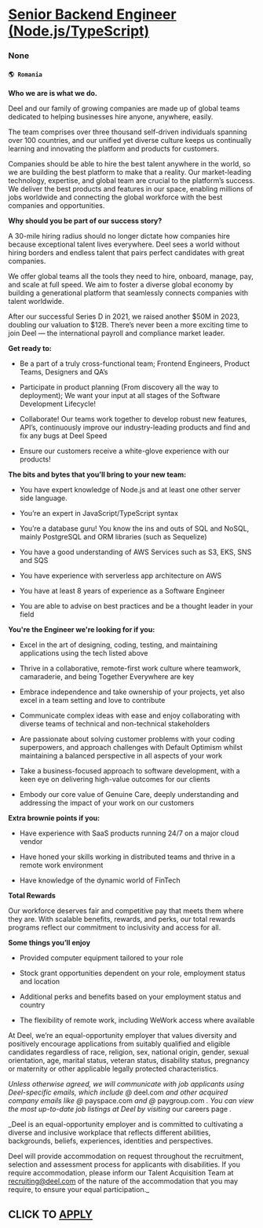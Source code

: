 # [Senior Backend Engineer (Node.js/TypeScript)](https://www.remotewlb.com/apply/senior-backend-engineer-node-js-typescript-120857)  
### None  
#### `🌎 Romania`  

**Who we are is what we do.**

Deel and our family of growing companies are made up of global teams dedicated to helping businesses hire anyone, anywhere, easily.

The team comprises over three thousand self-driven individuals spanning over 100 countries, and our unified yet diverse culture keeps us continually learning and innovating the platform and products for customers.

Companies should be able to hire the best talent anywhere in the world, so we are building the best platform to make that a reality. Our market-leading technology, expertise, and global team are crucial to the platform’s success. We deliver the best products and features in our space, enabling millions of jobs worldwide and connecting the global workforce with the best companies and opportunities.

 **Why should you be part of our success story?**

A 30-mile hiring radius should no longer dictate how companies hire because exceptional talent lives everywhere. Deel sees a world without hiring borders and endless talent that pairs perfect candidates with great companies.

We offer global teams all the tools they need to hire, onboard, manage, pay, and scale at full speed. We aim to foster a diverse global economy by building a generational platform that seamlessly connects companies with talent worldwide.

After our successful Series D in 2021, we raised another $50M in 2023, doubling our valuation to $12B. There’s never been a more exciting time to join Deel — the international payroll and compliance market leader.

 **Get ready to:**

  * Be a part of a truly cross-functional team; Frontend Engineers, Product Teams, Designers and QA’s

  * Participate in product planning (From discovery all the way to deployment); We want your input at all stages of the Software Development Lifecycle!

  * Collaborate! Our teams work together to develop robust new features, API’s, continuously improve our industry-leading products and find and fix any bugs at Deel Speed

  * Ensure our customers receive a white-glove experience with our products!

 **The bits and bytes that you’ll bring to your new team:**

  * You have expert knowledge of Node.js and at least one other server side language.

  * You’re an expert in JavaScript/TypeScript syntax

  * You’re a database guru! You know the ins and outs of SQL and NoSQL, mainly PostgreSQL and ORM libraries (such as Sequelize)

  * You have a good understanding of AWS Services such as S3, EKS, SNS and SQS

  * You have experience with serverless app architecture on AWS

  * You have at least 8 years of experience as a Software Engineer

  * You are able to advise on best practices and be a thought leader in your field

 **You're the Engineer we're looking for if you:**

  * Excel in the art of designing, coding, testing, and maintaining applications using the tech listed above

  * Thrive in a collaborative, remote-first work culture where teamwork, camaraderie, and being Together Everywhere are key

  * Embrace independence and take ownership of your projects, yet also excel in a team setting and love to contribute

  * Communicate complex ideas with ease and enjoy collaborating with diverse teams of technical and non-technical stakeholders

  * Are passionate about solving customer problems with your coding superpowers, and approach challenges with Default Optimism whilst maintaining a balanced perspective in all aspects of your work

  * Take a business-focused approach to software development, with a keen eye on delivering high-value outcomes for our clients

  * Embody our core value of Genuine Care, deeply understanding and addressing the impact of your work on our customers  

 **Extra brownie points if you:**

  * Have experience with SaaS products running 24/7 on a major cloud vendor

  * Have honed your skills working in distributed teams and thrive in a remote work environment

  * Have knowledge of the dynamic world of FinTech

 **Total Rewards**

Our workforce deserves fair and competitive pay that meets them where they are. With scalable benefits, rewards, and perks, our total rewards programs reflect our commitment to inclusivity and access for all.

**Some things you’ll enjoy**

  * Provided computer equipment tailored to your role

  * Stock grant opportunities dependent on your role, employment status and location

  * Additional perks and benefits based on your employment status and country

  * The flexibility of remote work, including WeWork access where available

At Deel, we’re an equal-opportunity employer that values diversity and positively encourage applications from suitably qualified and eligible candidates regardless of race, religion, sex, national origin, gender, sexual orientation, age, marital status, veteran status, disability status, pregnancy or maternity or other applicable legally protected characteristics.

 _Unless otherwise agreed, we will communicate with job applicants using Deel-specific emails, which include @_ deel.com _and other acquired company emails like @_ payspace.com _and @_ paygroup.com _. You can view the most up-to-date job listings at Deel by visiting_ our careers page _._  
  
 _Deel is an equal-opportunity employer and is committed to cultivating a diverse and inclusive workplace that reflects different abilities, backgrounds, beliefs, experiences, identities and perspectives.  
  
Deel will provide accommodation on request throughout the recruitment, selection and assessment process for applicants with disabilities. If you require accommodation, please inform our Talent Acquisition Team at recruiting@deel.com of the nature of the accommodation that you may require, to ensure your equal participation._

  
## CLICK TO [APPLY](https://www.remotewlb.com/apply/senior-backend-engineer-node-js-typescript-120857)

